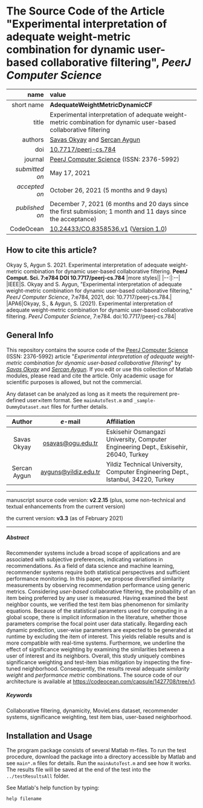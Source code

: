 # The Source Code of the Article "Experimental interpretation of adequate weight-metric combination for dynamic user-based collaborative filtering", *PeerJ Computer Science*
|name|value|
|--:|:--|
|short name|**AdequateWeightMetricDynamicCF**|
|title|Experimental interpretation of adequate weight-metric combination for dynamic user-based collaborative filtering|
|authors|[Savas Okyay](https://orcid.org/0000-0003-3955-6324) and [Sercan Aygun](https://orcid.org/0000-0002-4615-7914)|
|doi|[10.7717/peerj-cs.784](https://doi.org/10.7717/peerj-cs.784)|
|journal|[PeerJ Computer Science](https://peerj.com/computer-science/) (ISSN: 2376-5992)|
|_submitted on_|May 17, 2021|
|_accepted on_|October 26, 2021 (5 months and 9 days)|
|_published on_|December 7, 2021 (6 months and 20 days since the first submission; 1 month and 11 days since the acceptance)|
|CodeOcean|[10.24433/CO.8358536.v1](https://doi.org/10.24433/CO.8358536.v1) ([Version 1.0](https://codeocean.com/capsule/1427708/tree/v1))|

## How to cite this article?
Okyay S, Aygun S. 2021. Experimental interpretation of adequate weight-metric combination for dynamic user-based collaborative filtering. **PeerJ Comput. Sci. 7:e784 DOI 10.7717/peerj-cs.784**
|more styles||
|--:|:--|
|IEEE|S. Okyay and S. Aygun, "Experimental interpretation of adequate weight-metric combination for dynamic user-based collaborative filtering," *PeerJ Computer Science*, 7:e784, 2021, doi: 10.7717/peerj-cs.784.|
|APA6|Okyay, S., & Aygun, S. (2021). Experimental interpretation of adequate weight-metric combination for dynamic user-based collaborative filtering. *PeerJ Computer Science*, 7:e784. doi:10.7717/peerj-cs.784|

## General Info
This repository contains the source code of the [PeerJ Computer Science](https://peerj.com/computer-science/) (ISSN: 2376-5992) article "_Experimental interpretation of adequate weight-metric combination for dynamic user-based collaborative filtering_" by [_Savas Okyay_](https://orcid.org/0000-0003-3955-6324) and [_Sercan Aygun_](https://orcid.org/0000-0002-4615-7914). If you edit or use this collection of Matlab modules, please read and cite the article. Only academic usage for scientific purposes is allowed, but not the commercial.

Any dataset can be analyzed as long as it meets the requirement pre-defined user×item format. See ```mainAutoTest.m``` and ```_sample-DummyDataset.mat``` files for further details.

|Author|_e_-mail|Affiliation|
|:----:|:----:|:----------|
|Savas Okyay|osavas@ogu.edu.tr|Eskisehir Osmangazi University, Computer Engineering Dept., Eskisehir, 26040, Turkey|
|Sercan Aygun|ayguns@yildiz.edu.tr|Yildiz Technical University, Computer Engineering Dept., Istanbul, 34220, Turkey|

---
manuscript source code version: **v2.2.15** (plus, some non-technical and textual enhancements from the current version)

the current version: **v3.3** (as of February 2021)

---

##### Abstract
Recommender systems include a broad scope of applications and are associated with subjective preferences, indicating variations in recommendations. As a field of data science and machine learning, recommender systems require both statistical perspectives and sufficient performance monitoring. In this paper, we propose diversified similarity measurements by observing recommendation performance using generic metrics. Considering _user-based_ collaborative filtering, the probability of an item being preferred by any user is measured. Having examined the best neighbor counts, we verified the test item bias phenomenon for similarity equations. Because of the statistical parameters used for computing in a global scope, there is implicit information in the literature, whether those parameters comprise the focal point user data statically. Regarding each dynamic prediction, user-wise parameters are expected to be generated at runtime by excluding the item of interest. This yields reliable results and is more compatible with real-time systems. Furthermore, we underline the effect of significance weighting by examining the similarities between a user of interest and its neighbors. Overall, this study uniquely combines significance weighting and test-item bias mitigation by inspecting the fine-tuned neighborhood. Consequently, the results reveal adequate _similarity weight_ and _performance metric_ combinations. The source code of our architecture is available at https://codeocean.com/capsule/1427708/tree/v1.

##### Keywords
Collaborative filtering, dynamicity, MovieLens dataset, recommender systems, significance weighting, test item bias, user-based neighborhood.

## Installation and Usage

The program package consists of several Matlab m-files. To run the test procedure, download the package into a directory accessible by Matlab and see ```main*.m``` files for details. Run the ```mainAutoTest.m``` and see how it works. The results file will be saved at the end of the test into the ```../testResultsAll``` folder.

See Matlab's help function by typing: 
```
help filename
```

